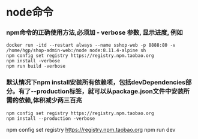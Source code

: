 # node命令


### npm命令的正确使用方法,必须加 - verbose 参数, 显示进度, 例如
```
docker run -itd --restart always --name sshop-web -p 8888:80 -v /home/hgp/shop-admin-web:/node node:8.11.4-alpine sh
npm config set registry https://registry.npm.taobao.org
npm install -verbose
npm run build -verbose
```

### 默认情况下npm install安装所有依赖项，包括devDependencies部分。有了--production标签，就可以从package.json文件中安装所需的依赖,体积减少两三百兆
```
npm config set registry https://registry.npm.taobao.org
npm install --production -verbose 
```

npm config set registry https://registry.npm.taobao.org
npm run dev